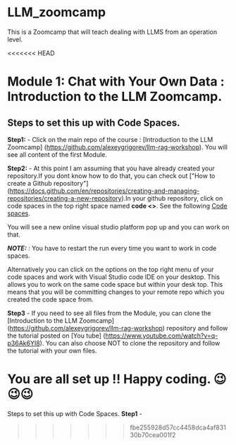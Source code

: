 # LLM_zoomcamp
This is a Zoomcamp that will teach dealing with LLMS from an operation level.

<<<<<<< HEAD
# Module 1: Chat with Your Own Data : Introduction to the LLM Zoomcamp.

## Steps to set this up with Code Spaces.
**Step1:** - Click on the main repo of the course : [Introduction to the LLM Zoomcamp] (https://github.com/alexeygrigorev/llm-rag-workshop). You will see all content of the first Module. 

**Step2:** - At this point I am assuming that you have already created your repository.If you dont know how to do that, you can check out ["How to create a Github repository"] (https://docs.github.com/en/repositories/creating-and-managing-repositories/creating-a-new-repository).In your github repository, click on code spaces in the top right space named **code <>**. See the following  [Code spaces](image.png). 

You will see a new online visual studio platform pop up and you can work on that. 

 **_NOTE:_** : You have to restart the run every time you want to work in code spaces. 

Alternatively you can click on the options on the top right menu of your code spaces and work with Visual Studio code IDE on your desktop. This allows you to work on the same code space but within your desk top. This means that you will be committing changes to your remote repo which you created the code space from.

**Step3** - If you need to see all files from the Module, you can clone the [Introduction to the LLM Zoomcamp] (https://github.com/alexeygrigorev/llm-rag-workshop) repository and follow the tutorial posted on [You tube] (https://www.youtube.com/watch?v=q-p36Ak6YI8). You can also choose NOT to clone the repository and follow the tutorial with your own files.

You are all set up !! Happy coding. :wink:😉😉
=======
Steps to set this up with Code Spaces.
**Step1** - 
>>>>>>> fbe255928d57cc4458dca4af83130b70cea001f2
